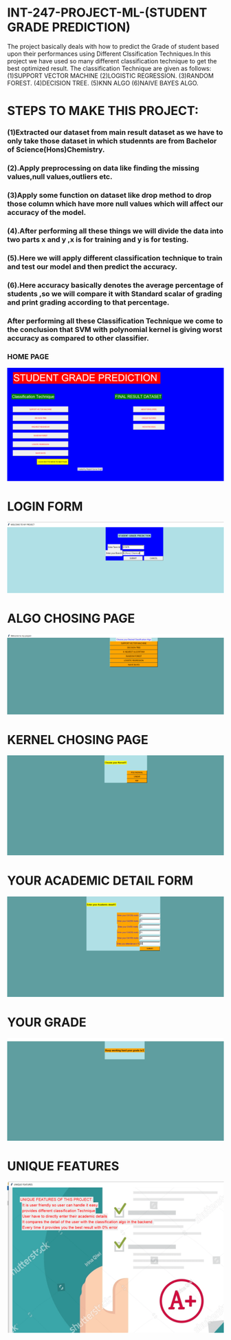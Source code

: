 # INT-247-PROJECT-ML-(STUDENT GRADE PREDICTION)
The project basically deals with how to predict the Grade of student based upon their performances using Different Clssification Techniques.In this project we have used so many different classification technique to get the best optimized result.
The classification Technique are given as follows:
(1)SUPPORT VECTOR MACHINE
(2)LOGISTIC REGRESSION.
(3)RANDOM FOREST.
(4)DECISION TREE.
(5)KNN ALGO
(6)NAIVE BAYES ALGO.
 
# STEPS TO MAKE THIS PROJECT:
### (1)Extracted our dataset from main result dataset as we have to only take those dataset in which studennts are from Bachelor of Science(Hons)Chemistry.

### (2).Apply preprocessing on data like finding the missing values,null values,outliers etc.

### (3)Apply some function on dataset like drop method to drop those column which have more null values which will affect our accuracy of the model.

### (4).After performing all these things we will divide the data into two parts x and y ,x is for training and y is for testing.
### (5).Here we will apply different classification technique to train and test our model and then predict the accuracy.
### (6).Here accuracy basically denotes the average percentage of students ,so we will compare it with Standard scalar of grading and print grading according to that percentage.

### After performing all these Classification Technique we come to the conclusion that SVM with polynomial kernel is giving worst accuracy as compared to other classifier.
### HOME PAGE
![](https://github.com/Brajesh4547/INT-247-GRADE-PREDICTION/blob/master/Front.png)
# LOGIN FORM
![](https://github.com/Brajesh4547/INT-247-GRADE-PREDICTION/blob/master/pg2.png)
# ALGO CHOSING PAGE
![](https://github.com/Brajesh4547/INT-247-GRADE-PREDICTION/blob/master/pg3.png)
# KERNEL CHOSING PAGE
![](https://github.com/Brajesh4547/INT-247-GRADE-PREDICTION/blob/master/pg4.png)
# YOUR ACADEMIC DETAIL FORM
![](https://github.com/Brajesh4547/INT-247-GRADE-PREDICTION/blob/master/pg5.png)
# YOUR GRADE
![](https://github.com/Brajesh4547/INT-247-GRADE-PREDICTION/blob/master/Pg6.png)

# UNIQUE FEATURES
![](https://github.com/Brajesh4547/INT-247-GRADE-PREDICTION/blob/master/UNIQUE.png)





